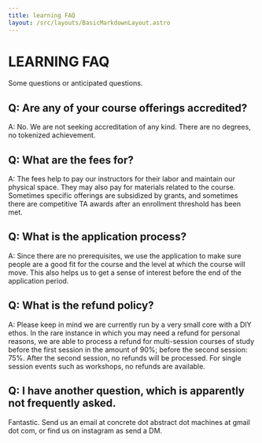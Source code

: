 ```yaml
---
title: learning FAQ
layout: /src/layouts/BasicMarkdownLayout.astro
---
```


# LEARNING FAQ

Some questions or anticipated questions.

## Q: Are any of your course offerings accredited?

A: No. We are not seeking accreditation of any kind. There are no degrees, no tokenized achievement.

## Q: What are the fees for?

A: The fees help to pay our instructors for their labor and maintain our physical space. They may also pay for materials related to the course. Sometimes specific offerings are subsidized by grants, and sometimes there are competitive TA awards after an enrollment threshold has been met.

## Q: What is the application process?

A: Since there are no prerequisites, we use the application to make sure people are a good fit for the course and the level at which the course will move. This also helps us to get a sense of interest before the end of the application period.

## Q: What is the refund policy?

A: Please keep in mind we are currently run by a very small core with a DIY ethos. In the rare instance in which you may need a refund for personal reasons, we are able to process a refund for multi-session courses of study before the first session in the amount of 90%; before the second session: 75%. After the second session, no refunds will be processed. For single session events such as workshops, no refunds are available.

## Q: I have another question, which is apparently not frequently asked.

Fantastic. Send us an email at concrete dot abstract dot machines at gmail dot com, or find us on instagram as send a DM.
